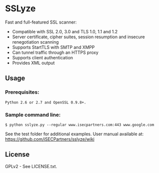 SSLyze
======

Fast and full-featured SSL scanner:
* Compatible with SSL 2.0, 3.0 and TLS 1.0, 1.1 and 1.2
* Server certificate, cipher suites, session resumption and insecure renegotiation scanning
* Supports StartTLS with SMTP and XMPP
* Can tunnel traffic through an HTTPS proxy
* Supports client authentication
* Provides XML output

Usage
-----

### Prerequisites: 
	Python 2.6 or 2.7 and OpenSSL 0.9.8+.

### Sample command line:
	$ python sslyze.py --regular www.isecpartners.com:443 www.google.com

See the test folder for additional examples. User manual available at: 
https://github.com/iSECPartners/sslyze/wiki

License
--------
GPLv2 - See LICENSE.txt.
